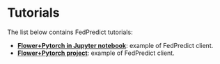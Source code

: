 
# Tutorials

The list below contains FedPredict tutorials:

- [**Flower+Pytorch in Jupyter notebook**](https://github.com/claudiocapanema/fedpredict/tree/main/examples/FedPredict-in-20-minutes): example of FedPredict client.
 - [**Flower+Pytorch project**](ttps://github.com/claudiocapanema/fedpredict/tree/main/examples/FedPredict_Flower_Pytorch): example of FedPredict client.